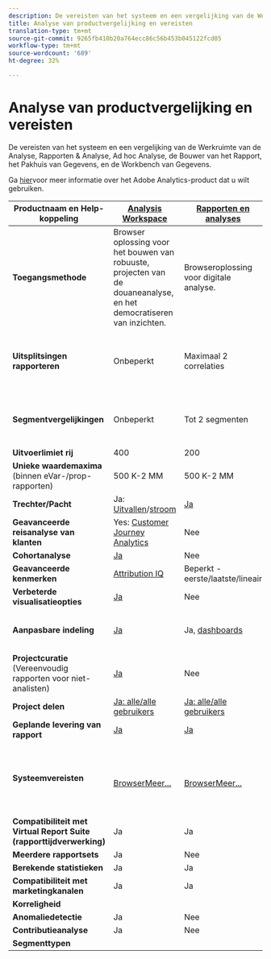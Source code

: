 ```yaml
---
description: De vereisten van het systeem en een vergelijking van de Werkruimte van de Analyse, Rapporten & Analyse, Ad hoc Analyse, de Bouwer van het Rapport, het Pakhuis van Gegevens, en de Workbench van Gegevens
title: Analyse van productvergelijking en vereisten
translation-type: tm+mt
source-git-commit: 9265fb410b20a764ecc86c56b453b045122fcd05
workflow-type: tm+mt
source-wordcount: '689'
ht-degree: 32%

---
```



# Analyse van productvergelijking en vereisten

De vereisten van het systeem en een vergelijking van de Werkruimte van de Analyse, Rapporten &amp; Analyse, Ad hoc Analyse, de Bouwer van het Rapport, het Pakhuis van Gegevens, en de Workbench van Gegevens.

Ga [hier](/help/admin/c-analytics-product-comparison/which-analytics-tool.md)voor meer informatie over het Adobe Analytics-product dat u wilt gebruiken.

| Productnaam en Help-koppeling | [Analysis Workspace](https://docs.adobe.com/content/help/en/analytics/analyze/analysis-workspace/home.html) | [Rapporten en analyses](https://docs.adobe.com/content/help/nl-NL/analytics/analyze/reports-analytics/getting-started.html) | [Ad Hoc Analysis](https://docs.adobe.com/content/help/en/analytics/analyze/ad-hoc-analysis/adhoc-home.html) | [Report Builder](https://docs.adobe.com/content/help/en/analytics/analyze/report-builder/home.html) | [Data Warehouse](https://docs.adobe.com/content/help/en/analytics/export/data-warehouse/data-warehouse.html) | [Data Workbench](https://docs.adobe.com/content/help/en/data-workbench/using/home.html) |
|---|---|---|---|---|---|---|
| **Toegangsmethode** | Browser oplossing voor het bouwen van robuuste, projecten van de douaneanalyse, en het democratiseren van inzichten. | Browseroplossing voor digitale analyse. | Op Java gebaseerde tool voor geavanceerde digitale analyse. | De toe:voegen-binnen van Excel die u aangepaste verzoeken van R&amp;A gegevens laat bouwen, en visualiseert gebruikend Microsoft Excel. | Browser oplossing die rapporten in .csv formaat produceert. Kan bestanden in tableau-indeling genereren. | Multikanaalanalyseprogramma voor geavanceerde analyse, zoals het modelleren van de douaneattributie, voorspellende analyse, en 360 klantenanalyse. |
| **Uitsplitsingen rapporteren** | Onbeperkt | Maximaal 2 correlaties | Onbeperkt | Maximaal 2 correlaties | Voert volledig uitgevouwen, onbeperkte uitsplitsingen uit, onderverdeeld door segment. | Onbeperkt |
| **Segmentvergelijkingen** | Onbeperkt | Tot 2 segmenten | Onbeperkt | Onbeperkt (gegevensverzoek stapelen) | 1 segment. Ondersteunt meerdere (gestapelde) segmenten. | Onbeperkt |
| **Uitvoerlimiet rij** | 400 | 200 | 50,000 | 50,000 | Onbeperkt | Aanpasbaar |
| **Unieke waardemaxima** (binnen eVar-/prop-rapporten) | 500 K-2 MM | 500 K-2 MM | 500 K-2 MM | 500 K-2 MM | Onbeperkt | Aanpasbaar |
| **Trechter/Pacht** | Ja: [Uitvallen](https://docs.adobe.com/content/help/en/analytics/analyze/analysis-workspace/visualizations/fallout/fallout-flow.html)/[stroom](https://docs.adobe.com/content/help/en/analytics/analyze/analysis-workspace/visualizations/flow/flow.html) | [Ja](https://docs.adobe.com/content/help/en/analytics/analyze/reports-analytics/reports.html) | [Ja](https://docs.adobe.com/content/help/en/analytics/analyze/ad-hoc-analysis/c-reports-paths.html) | Ja | Nee | Ja |
| **Geavanceerde reisanalyse van klanten** | Yes: [Customer Journey Analytics](https://docs.adobe.com/content/help/en/analytics-platform/using/cja-landing.html) | Nee | Ja | Nee | Nee | Ja |
| **Cohortanalyse** | [Ja](https://docs.adobe.com/content/help/en/analytics/analyze/analysis-workspace/visualizations/cohort-table/cohort-analysis.html) | Nee | Nee | Nee | Nee | Ja |
| **Geavanceerde kenmerken** | [Attribution IQ](https://docs.adobe.com/content/help/en/analytics/analyze/analysis-workspace/attribution-iq.html) | Beperkt - eerste/laatste/lineair | Beperkt - eerste/laatste/lineair | Beperkt - eerste/laatste/lineair | Beperkt - eerste/laatste/lineair | Ja |
| **Verbeterde visualisatieopties** | [Ja](https://docs.adobe.com/content/help/en/analytics/analyze/analysis-workspace/visualizations/freeform-analysis-visualizations.html) | Nee | Ja | Ja | Nee | Ja |
| **Aanpasbare indeling** | [Ja](https://docs.adobe.com/content/help/en/analytics/analyze/analysis-workspace/home.html) | Ja, [dashboards](https://docs.adobe.com/content/help/en/analytics/analyze/reports-analytics/dashboard.html) | Nee | [Ja](https://docs.adobe.com/content/help/en/analytics/analyze/report-builder/layout/configure-the-custom-layout.html) | De resultaten van de soort door onderverdeling of door metriek. | Ja |
| **Projectcuratie** (Vereenvoudig rapporten voor niet-analisten) | [Ja](https://docs.adobe.com/content/help/en/analytics/analyze/analysis-workspace/curate-share/curate.html) | Nee | Nee | Ja | Nee | Ja |
| **Project delen** | [Ja: alle/alle gebruikers](https://docs.adobe.com/content/help/en/analytics/analyze/analysis-workspace/curate-share/curate.html) | [Ja: alle/alle gebruikers](https://docs.adobe.com/content/help/en/analytics/analyze/reports-analytics/scheduling.html) | Alleen bij gebruikers voor ad-hocanalyse | Ja: alle/alle gebruikers | Nee | Ja |
| **Geplande levering van rapport** | [Ja](https://docs.adobe.com/content/help/en/analytics/analyze/analysis-workspace/curate-share/schedule-projects.html) | [Ja](https://docs.adobe.com/content/help/en/analytics/analyze/reports-analytics/scheduling.html) | [Ja](https://docs.adobe.com/content/help/en/analytics/analyze/ad-hoc-analysis/c-schedule.html) | [Ja](https://docs.adobe.com/content/help/en/analytics/analyze/report-builder/t-schedule-a-data-request.html) | Ja | Ja |
| **Systeemvereisten** | <br>[BrowserMeer...](https://docs.adobe.com/content/help/nl-NL/analytics/admin/sys-reqs.html) | <br>[BrowserMeer...](https://docs.adobe.com/content/help/nl-NL/analytics/admin/sys-reqs.html) | <br>[JavaMeer...](https://docs.adobe.com/content/help/en/analytics/analyze/ad-hoc-analysis/c-getting-started.html) | Windows, MS<br>[ExcelMore...](https://docs.adobe.com/content/help/en/analytics/analyze/report-builder/report-builder-setup/system-requirements.html) | Browser en programma om .csv dossiers zoals MS Excel te openen. Kan bestanden in tableau-indeling genereren. | Windows 64-bits, goede grafische adapter voor OpenGL 3.2 [Meer...](https://docs.adobe.com/content/help/en/data-workbench/using/install/c-data-workbench-client-install.html) |
| **Compatibiliteit met Virtual Report Suite (rapporttijdverwerking)** | Ja | Ja | Ja | Ja | Nee | Ja? |
| **Meerdere rapportsets** | Ja | Nee | Nee | Nee | Nee | Ja? |
| **Berekende statistieken** | Ja | Ja | Ja | Ja | Ja | Ja |
| **Compatibiliteit met marketingkanalen** | Ja | Ja | Ja | Ja | ? | ? |
| **Korreligheid** |  |  |  |  |  |  |
| **Anomaliedetectie** | Ja | Nee |  |  |  |  |
| **Contributieanalyse** | Ja | Nee | Nee | Nee | Nee | Ja |
| **Segmenttypen** |  |  |  |  |  |  |